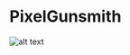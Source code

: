 # PixelGunsmith

![alt text](https://github.com/DvdCp/PixelGunsmith/blob/main/Assets/cover.PNG?raw=true)